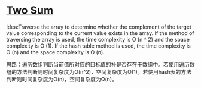 # [Two Sum](https://leetcode.com/problems/two-sum/)

Idea:Traverse the array to determine whether the complement of the target value corresponding to the current value exists in the array. If the method of traversing the array is used, the time complexity is O (n ^ 2) and the space complexity is O (1). If the hash table method is used, the time complexity is O (n) and the space complexity is O (n).

思路：遍历数组判断当前值所对应的目标值的补是否存在于数组中。若使用遍历数组的方法判断则时间复杂度为O(n^2)，空间复杂度为O(1)。若使用hash表的方法判断则时间复杂度为O(n)，空间复杂度为O(n)。
